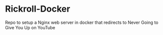 # Rickroll-Docker
Repo to setup a Nginx web server in docker that redirects to Never Going to Give You Up on YouTube
